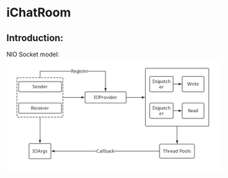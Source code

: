 # iChatRoom

## Introduction:
NIO Socket model:
![](https://github.com/ZihaoTao/iChatRoom/blob/master/Diagram.jpg)